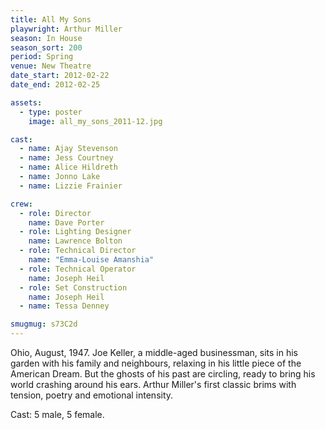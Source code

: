 ```yaml
---
title: All My Sons
playwright: Arthur Miller
season: In House
season_sort: 200
period: Spring
venue: New Theatre
date_start: 2012-02-22
date_end: 2012-02-25

assets:
  - type: poster
    image: all_my_sons_2011-12.jpg

cast:
  - name: Ajay Stevenson
  - name: Jess Courtney
  - name: Alice Hildreth
  - name: Jonno Lake
  - name: Lizzie Frainier

crew:
  - role: Director
    name: Dave Porter
  - role: Lighting Designer
    name: Lawrence Bolton
  - role: Technical Director
    name: "Emma-Louise Amanshia"
  - role: Technical Operator
    name: Joseph Heil
  - role: Set Construction
    name: Joseph Heil
  - name: Tessa Denney

smugmug: s73C2d
---
```


Ohio, August, 1947. Joe Keller, a middle-aged businessman, sits in his garden with his family and neighbours, relaxing in his little piece of the American Dream. But the ghosts of his past are circling, ready to bring his world crashing around his ears. Arthur Miller's first classic brims with tension, poetry and emotional intensity.

Cast: 5 male, 5 female.
